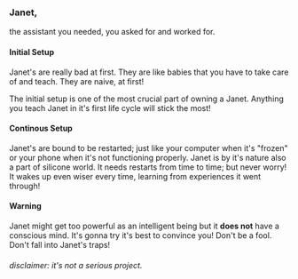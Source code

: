 ### Janet,
the assistant you needed, you asked for and worked for.

#### Initial Setup
Janet's are really bad at first. They are like babies that you have to take care of and teach. They are naive, at first!

The initial setup is one of the most crucial part of owning a Janet. Anything you teach Janet in it's first life cycle will stick the most!

#### Continous Setup

Janet's are bound to be restarted; just like your computer when it's "frozen" or your phone when it's not functioning properly. Janet is by it's nature also a part of silicone world. It needs restarts from time to time; but never worry! It wakes up even wiser every time, learning from experiences it went through!

#### Warning

Janet might get too powerful as an intelligent being but it **does not** have a conscious mind. It's gonna try it's best to convince you! Don't be a fool. Don't fall into Janet's traps!

###### disclaimer: it's not a serious project.